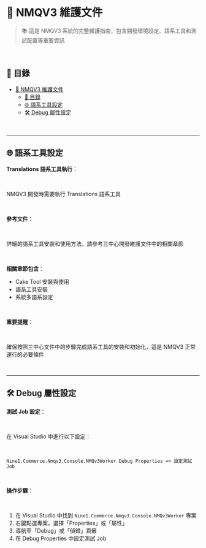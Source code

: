 # 🔄 NMQV3 維護文件

> 📚 這是 NMQV3 系統的完整維護指南，包含開發環境設定、語系工具和測試配置等重要資訊

<br>

## 📖 目錄

- [🔄 NMQV3 維護文件](#-nmqv3-維護文件)
  - [📖 目錄](#-目錄)
  - [🌐 語系工具設定](#-語系工具設定)
  - [🛠️ Debug 屬性設定](#️-debug-屬性設定)

<br>

---

## 🌐 語系工具設定

**Translations 語系工具執行**：

<br>

NMQV3 開發時需要執行 Translations 語系工具

<br>

**參考文件**：

<br>

詳細的語系工具安裝和使用方法，請參考三中心開發維護文件中的相關章節

<br>

**相關章節包含**：
- Cake Tool 安裝與使用
- 語系工具安裝
- 系統多語系設定

<br>

**重要提醒**：

<br>

確保按照三中心文件中的步驟完成語系工具的安裝和初始化，這是 NMQV3 正常運行的必要條件

<br>

---

## 🛠️ Debug 屬性設定

**測試 Job 設定**：

<br>

在 Visual Studio 中進行以下設定：

<br>

```
Nine1.Commerce.Nmqv3.Console.NMQv3Worker Debug Properties => 設定測試 Job
```

<br>

**操作步驟**：

<br>

1. 在 Visual Studio 中找到 `Nine1.Commerce.Nmqv3.Console.NMQv3Worker` 專案
2. 右鍵點選專案，選擇「Properties」或「屬性」
3. 導航至「Debug」或「偵錯」頁籤
4. 在 Debug Properties 中設定測試 Job